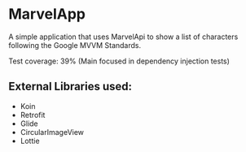 # MarvelApp
A simple application that uses MarvelApi to show a list of characters following the Google MVVM Standards.

Test coverage: 39% (Main focused in dependency injection tests)

## External Libraries used:
* Koin
* Retrofit
* Glide
* CircularImageView
* Lottie




